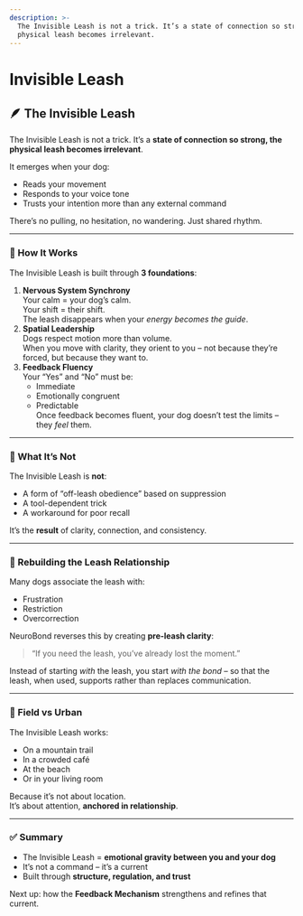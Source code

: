 ```yaml
---
description: >-
  The Invisible Leash is not a trick. It’s a state of connection so strong, the
  physical leash becomes irrelevant.
---
```


# Invisible Leash

## 🪶 The Invisible Leash

The Invisible Leash is not a trick. It’s a **state of connection so strong, the physical leash becomes irrelevant**.

It emerges when your dog:

* Reads your movement
* Responds to your voice tone
* Trusts your intention more than any external command

There’s no pulling, no hesitation, no wandering. Just shared rhythm.

***

### 🧭 How It Works

The Invisible Leash is built through **3 foundations**:

1. **Nervous System Synchrony**\
   Your calm = your dog’s calm.\
   Your shift = their shift.\
   The leash disappears when your _energy becomes the guide_.
2. **Spatial Leadership**\
   Dogs respect motion more than volume.\
   When you move with clarity, they orient to you – not because they’re forced, but because they want to.
3. **Feedback Fluency**\
   Your “Yes” and “No” must be:
   * Immediate
   * Emotionally congruent
   * Predictable\
     Once feedback becomes fluent, your dog doesn’t test the limits – they _feel_ them.

***

### 🚫 What It’s Not

The Invisible Leash is **not**:

* A form of “off-leash obedience” based on suppression
* A tool-dependent trick
* A workaround for poor recall

It’s the **result** of clarity, connection, and consistency.

***

### 🔄 Rebuilding the Leash Relationship

Many dogs associate the leash with:

* Frustration
* Restriction
* Overcorrection

NeuroBond reverses this by creating **pre-leash clarity**:

> “If you need the leash, you’ve already lost the moment.”

Instead of starting _with_ the leash, you start _with the bond_ – so that the leash, when used, supports rather than replaces communication.

***

### 🌿 Field vs Urban

The Invisible Leash works:

* On a mountain trail
* In a crowded café
* At the beach
* Or in your living room

Because it’s not about location.\
It’s about attention, **anchored in relationship**.

***

### ✅ Summary

* The Invisible Leash = **emotional gravity between you and your dog**
* It’s not a command – it’s a current
* Built through **structure, regulation, and trust**

Next up: how the **Feedback Mechanism** strengthens and refines that current.
